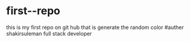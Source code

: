 # first--repo
this is my first repo on git hub that is generate the random color
#auther shakirsuleman
full stack developer
